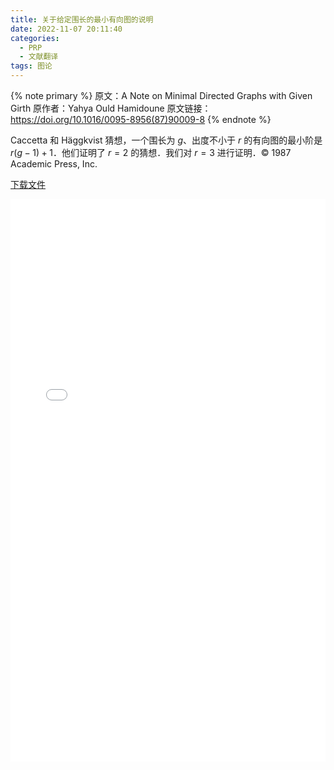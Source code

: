 ```yaml
---
title: 关于给定围长的最小有向图的说明
date: 2022-11-07 20:11:40
categories:
  - PRP
  - 文献翻译
tags: 图论
---
```


{% note primary %}
原文：A Note on Minimal Directed Graphs with Given Girth
原作者：Yahya Ould Hamidoune
原文链接：https://doi.org/10.1016/0095-8956(87)90009-8
{% endnote %}

Caccetta 和 Häggkvist 猜想，一个围长为 $g$、出度不小于 $r$ 的有向图的最小阶是 $r(g−1)+1$．他们证明了 $r=2$ 的猜想．我们对 $r=3$ 进行证明．© 1987 Academic Press, Inc.

[下载文件](/files/Minimal_Directed_Graphs.pdf)

<embed src="/files/Minimal_Directed_Graphs.pdf" type="application/pdf" width=100% height=900>